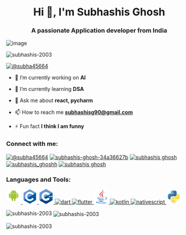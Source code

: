 <h1 align="center">Hi 👋, I'm Subhashis Ghosh</h1>
<h3 align="center">A passionate Application developer from India</h3>

![image](https://github.com/subhashis-2003/subhashis-2003/assets/141888234/68f92443-df2b-4ace-b677-b9b44d8b2b48)



<p align="left"> <img src="https://komarev.com/ghpvc/?username=subhashis-2003&label=Profile%20views&color=0e75b6&style=flat" alt="subhashis-2003" /> </p>

<p align="left"> <a href="https://twitter.com/@subha45664" target="blank"><img src="https://img.shields.io/twitter/follow/@subha45664?logo=twitter&style=for-the-badge" alt="@subha45664" /></a> </p>

- 🔭 I’m currently working on **AI**

- 🌱 I’m currently learning **DSA**

- 💬 Ask me about **react, pycharm**

- 📫 How to reach me **subhashisg90@gmail.com**

- ⚡ Fun fact **I think I am funny**

<h3 align="left">Connect with me:</h3>
<p align="left">
<a href="https://twitter.com/@subha45664" target="blank"><img align="center" src="https://raw.githubusercontent.com/rahuldkjain/github-profile-readme-generator/master/src/images/icons/Social/twitter.svg" alt="@subha45664" height="30" width="40" /></a>
<a href="https://linkedin.com/in/subhashis-ghosh-34a36627b" target="blank"><img align="center" src="https://raw.githubusercontent.com/rahuldkjain/github-profile-readme-generator/master/src/images/icons/Social/linked-in-alt.svg" alt="subhashis-ghosh-34a36627b" height="30" width="40" /></a>
<a href="https://fb.com/subhashis ghosh" target="blank"><img align="center" src="https://raw.githubusercontent.com/rahuldkjain/github-profile-readme-generator/master/src/images/icons/Social/facebook.svg" alt="subhashis ghosh" height="30" width="40" /></a>
<a href="https://instagram.com/subhashis_ghoshh" target="blank"><img align="center" src="https://raw.githubusercontent.com/rahuldkjain/github-profile-readme-generator/master/src/images/icons/Social/instagram.svg" alt="subhashis_ghoshh" height="30" width="40" /></a>
<a href="https://www.youtube.com/c/subhashis ghosh" target="blank"><img align="center" src="https://raw.githubusercontent.com/rahuldkjain/github-profile-readme-generator/master/src/images/icons/Social/youtube.svg" alt="subhashis ghosh" height="30" width="40" /></a>
</p>

<h3 align="left">Languages and Tools:</h3>
<p align="left"> <a href="https://developer.android.com" target="_blank" rel="noreferrer"> <img src="https://raw.githubusercontent.com/devicons/devicon/master/icons/android/android-original-wordmark.svg" alt="android" width="40" height="40"/> </a> <a href="https://www.cprogramming.com/" target="_blank" rel="noreferrer"> <img src="https://raw.githubusercontent.com/devicons/devicon/master/icons/c/c-original.svg" alt="c" width="40" height="40"/> </a> <a href="https://www.w3schools.com/cpp/" target="_blank" rel="noreferrer"> <img src="https://raw.githubusercontent.com/devicons/devicon/master/icons/cplusplus/cplusplus-original.svg" alt="cplusplus" width="40" height="40"/> </a> <a href="https://dart.dev" target="_blank" rel="noreferrer"> <img src="https://www.vectorlogo.zone/logos/dartlang/dartlang-icon.svg" alt="dart" width="40" height="40"/> </a> <a href="https://flutter.dev" target="_blank" rel="noreferrer"> <img src="https://www.vectorlogo.zone/logos/flutterio/flutterio-icon.svg" alt="flutter" width="40" height="40"/> </a> <a href="https://www.java.com" target="_blank" rel="noreferrer"> <img src="https://raw.githubusercontent.com/devicons/devicon/master/icons/java/java-original.svg" alt="java" width="40" height="40"/> </a> <a href="https://kotlinlang.org" target="_blank" rel="noreferrer"> <img src="https://www.vectorlogo.zone/logos/kotlinlang/kotlinlang-icon.svg" alt="kotlin" width="40" height="40"/> </a> <a href="https://nativescript.org/" target="_blank" rel="noreferrer"> <img src="https://raw.githubusercontent.com/detain/svg-logos/780f25886640cef088af994181646db2f6b1a3f8/svg/nativescript.svg" alt="nativescript" width="40" height="40"/> </a> <a href="https://www.python.org" target="_blank" rel="noreferrer"> <img src="https://raw.githubusercontent.com/devicons/devicon/master/icons/python/python-original.svg" alt="python" width="40" height="40"/> </a> </p>

<p><img align="left" src="https://github-readme-stats.vercel.app/api/top-langs?username=subhashis-2003&show_icons=true&locale=en&layout=compact" alt="subhashis-2003" /></p>

<p>&nbsp;<img align="center" src="https://github-readme-stats.vercel.app/api?username=subhashis-2003&show_icons=true&locale=en" alt="subhashis-2003" /></p>

<p><img align="center" src="https://github-readme-streak-stats.herokuapp.com/?user=subhashis-2003&" alt="subhashis-2003" /></p>
